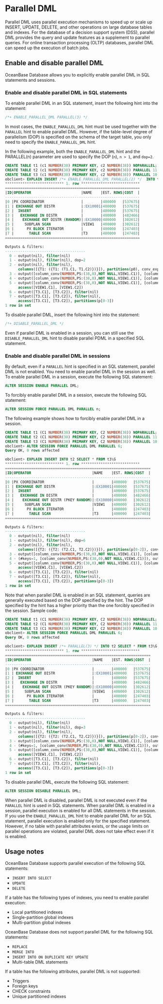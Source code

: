 # Parallel DML

Parallel DML uses parallel execution mechanisms to speed up or scale up INSERT, UPDATE, DELETE, and other operations on large database tables and indexes. For the database of a decision support system (DSS), parallel DML provides the query and update features as a supplement to parallel queries. For online transaction processing (OLTP) databases, parallel DML can speed up the execution of batch jobs.

## Enable and disable parallel DML

OceanBase Database allows you to explicitly enable parallel DML in SQL statements and sessions.

### Enable and disable parallel DML in SQL statements

To enable parallel DML in an SQL statement, insert the following hint into the statement:

```sql
/*+ ENABLE_PARALLEL_DML PARALLEL(3) */
```

In most cases, the `ENABLE_PARALLEL_DML` hint must be used together with the `PARALLEL` hint to enable parallel DML. However, if the table-level degree of parallelism (DOP) is specified on the schema of the target table, you only need to specify the `ENABLE_PARALLEL_DML` hint.

In the following example, both the `ENABLE_PARALLEL_DML` hint and the PARALLEL(n) parameter are used to specify the DOP (`n`), `n > 1`, and `dop=2`.

```sql
CREATE TABLE t1 (c1 NUMBER(38) PRIMARY KEY, c2 NUMBER(38)) NOPARALLEL;
CREATE TABLE t2 (c1 NUMBER(38) PRIMARY KEY, c2 NUMBER(38)) PARALLEL 11 PARTITION BY HASH(c1) PARTITIONS 3;
CREATE TABLE t3 (c1 NUMBER(38) PRIMARY KEY, c2 NUMBER(38)) PARALLEL 10 PARTITION BY HASH(c1) PARTITIONS 4;
obclient> EXPLAIN INSERT /*+ ENABLE_PARALLEL_DML PARALLEL(2) */  INTO t1 SELECT * FROM T3\G
*************************** 1. row ***************************
==============================================================
|ID|OPERATOR                       |NAME    |EST. ROWS|COST  |
--------------------------------------------------------------
|0 |PX COORDINATOR                 |        |400000   |537675|
|1 | EXCHANGE OUT DISTR            |:EX10001|400000   |537675|
|2 |  INSERT                       |        |400000   |537675|
|3 |   EXCHANGE IN DISTR           |        |400000   |482466|
|4 |    EXCHANGE OUT DISTR (RANDOM)|:EX10000|400000   |302612|
|5 |     SUBPLAN SCAN              |VIEW1   |400000   |302612|
|6 |      PX BLOCK ITERATOR        |        |400000   |247403|
|7 |       TABLE SCAN              |T3      |400000   |247403|
==============================================================

Outputs & filters:
-------------------------------------
  0 - output(nil), filter(nil)
  1 - output(nil), filter(nil), dop=2
  2 - output(nil), filter(nil),
      columns([{T1: ({T1: (T1.C1, T1.C2)})}]), partitions(p0), conv_exprs([column_conv(NUMBER,PS:(38,0),NOT NULL,VIEW1.C1)], [column_conv(NUMBER,PS:(38,0),NULL,VIEW1.C2)])
  3 - output([column_conv(NUMBER,PS:(38,0),NOT NULL,VIEW1.C1)], [column_conv(NUMBER,PS:(38,0),NULL,VIEW1.C2)]), filter(nil)
  4 - output([column_conv(NUMBER,PS:(38,0),NOT NULL,VIEW1.C1)], [column_conv(NUMBER,PS:(38,0),NULL,VIEW1.C2)]), filter(nil), dop=2
  5 - output([column_conv(NUMBER,PS:(38,0),NOT NULL,VIEW1.C1)], [column_conv(NUMBER,PS:(38,0),NULL,VIEW1.C2)]), filter(nil),
      access([VIEW1.C1], [VIEW1.C2])
  6 - output([T3.C1], [T3.C2]), filter(nil)
  7 - output([T3.C1], [T3.C2]), filter(nil),
      access([T3.C1], [T3.C2]), partitions(p[0-3])
1 row in set
```

To disable parallel DML, insert the following hint into the statement:

```sql
/*+ DISABLE_PARALLEL_DML */
```

Even if parallel DML is enabled in a session, you can still use the `DISABLE_PARALLEL_DML` hint to disable parallel PDML in a specified SQL statement.

### Enable and disable parallel DML in sessions

By default, even if a `PARALLEL` hint is specified in an SQL statement, parallel DML is not enabled. You need to enable parallel DML in the session as well. To enable parallel DML in a session, execute the following SQL statement:

```sql
ALTER SESSION ENABLE PARALLEL DML;
```

To forcibly enable parallel DML in a session, execute the following SQL statement:

```sql
ALTER SESSION FORCE PARALLEL DML PARALLEL n;
```

The following example shows how to forcibly enable parallel DML in a session.

```sql
CREATE TABLE t1 (C1 NUMBER(38) PRIMARY KEY, C2 NUMBER(38)) NOPARALLEL;
CREATE TABLE t2 (C1 NUMBER(38) PRIMARY KEY, C2 NUMBER(38)) PARALLEL 11 PARTITION BY HASH(C1) PARTITIONS 3;
CREATE TABLE t3 (C1 NUMBER(38) PRIMARY KEY, C2 NUMBER(38)) PARALLEL 10 PARTITION BY HASH(C1) PARTITIONS 4;
obclient> ALTER SESSION FORCE PARALLEL DML PARALLEL 6;
Query OK, 0 rows affected

obclient> EXPLAIN INSERT INTO t2 SELECT * FROM t3\G
*************************** 1. row ***************************
===================================================================
|ID|OPERATOR                            |NAME    |EST. ROWS|COST  |
-------------------------------------------------------------------
|0 |PX COORDINATOR                      |        |400000   |537675|
|1 | EXCHANGE OUT DISTR                 |:EX10001|400000   |537675|
|2 |  INSERT                            |        |400000   |537675|
|3 |   EXCHANGE IN DISTR                |        |400000   |482466|
|4 |    EXCHANGE OUT DISTR (PKEY RANDOM)|:EX10000|400000   |302612|
|5 |     SUBPLAN SCAN                   |VIEW1   |400000   |302612|
|6 |      PX BLOCK ITERATOR             |        |400000   |247403|
|7 |       TABLE SCAN                   |T3      |400000   |247403|
===================================================================

Outputs & filters:
-------------------------------------
  0 - output(nil), filter(nil)
  1 - output(nil), filter(nil), dop=6
  2 - output(nil), filter(nil),
      columns([{T2: ({T2: (T2.C1, T2.C2)})}]), partitions(p[0-2]), conv_exprs([column_conv(NUMBER,PS:(38,0),NOT NULL,VIEW1.C1)], [column_conv(NUMBER,PS:(38,0),NULL,VIEW1.C2)])
  3 - output([column_conv(NUMBER,PS:(38,0),NOT NULL,VIEW1.C1)], [column_conv(NUMBER,PS:(38,0),NULL,VIEW1.C2)], [PARTITION_ID]), filter(nil)
  4 - (#keys=1, [column_conv(NUMBER,PS:(38,0),NOT NULL,VIEW1.C1)]), output([column_conv(NUMBER,PS:(38,0),NOT NULL,VIEW1.C1)], [column_conv(NUMBER,PS:(38,0),NULL,VIEW1.C2)], [PARTITION_ID]), filter(nil), dop=6
  5 - output([column_conv(NUMBER,PS:(38,0),NOT NULL,VIEW1.C1)], [column_conv(NUMBER,PS:(38,0),NULL,VIEW1.C2)]), filter(nil),
      access([VIEW1.C1], [VIEW1.C2])
  6 - output([T3.C1], [T3.C2]), filter(nil)
  7 - output([T3.C1], [T3.C2]), filter(nil),
      access([T3.C1], [T3.C2]), partitions(p[0-3])
1 row in set
```

Note that when parallel DML is enabled in an SQL statement, queries are generally executed based on the DOP specified by the hint. The DOP specified by the hint has a higher priority than the one forcibly specified in the session. Sample code:

```sql
CREATE TABLE t1 (C1 NUMBER(38) PRIMARY KEY, C2 NUMBER(38)) NOPARALLEL;
CREATE TABLE t2 (C1 NUMBER(38) PRIMARY KEY, C2 NUMBER(38)) PARALLEL 11 PARTITION BY HASH(C1) PARTITIONS 3;
CREATE TABLE t3 (C1 NUMBER(38) PRIMARY KEY, C2 NUMBER(38)) PARALLEL 10 PARTITION BY HASH(C1) PARTITIONS 4;
obclient> ALTER SESSION FORCE PARALLEL DML PARALLEL 6;
Query OK, 0 rows affected

obclient> EXPLAIN INSERT /*+ PARALLEL(3) */ INTO t2 SELECT * FROM t3\G
*************************** 1. row ***************************
===================================================================
|ID|OPERATOR                            |NAME    |EST. ROWS|COST  |
-------------------------------------------------------------------
|0 |PX COORDINATOR                      |        |400000   |537675|
|1 | EXCHANGE OUT DISTR                 |:EX10001|400000   |537675|
|2 |  INSERT                            |        |400000   |537675|
|3 |   EXCHANGE IN DISTR                |        |400000   |482466|
|4 |    EXCHANGE OUT DISTR (PKEY RANDOM)|:EX10000|400000   |302612|
|5 |     SUBPLAN SCAN                   |VIEW1   |400000   |302612|
|6 |      PX BLOCK ITERATOR             |        |400000   |247403|
|7 |       TABLE SCAN                   |T3      |400000   |247403|
===================================================================

Outputs & filters:
-------------------------------------
  0 - output(nil), filter(nil)
  1 - output(nil), filter(nil), dop=3
  2 - output(nil), filter(nil),
      columns([{T2: ({T2: (T2.C1, T2.C2)})}]), partitions(p[0-2]), conv_exprs([column_conv(NUMBER,PS:(38,0),NOT NULL,VIEW1.C1)], [column_conv(NUMBER,PS:(38,0),NULL,VIEW1.C2)])
  3 - output([column_conv(NUMBER,PS:(38,0),NOT NULL,VIEW1.C1)], [column_conv(NUMBER,PS:(38,0),NULL,VIEW1.C2)], [PARTITION_ID]), filter(nil)
  4 - (#keys=1, [column_conv(NUMBER,PS:(38,0),NOT NULL,VIEW1.C1)]), output([column_conv(NUMBER,PS:(38,0),NOT NULL,VIEW1.C1)], [column_conv(NUMBER,PS:(38,0),NULL,VIEW1.C2)], [PARTITION_ID]), filter(nil), dop=3
  5 - output([column_conv(NUMBER,PS:(38,0),NOT NULL,VIEW1.C1)], [column_conv(NUMBER,PS:(38,0),NULL,VIEW1.C2)]), filter(nil),
      access([VIEW1.C1], [VIEW1.C2])
  6 - output([T3.C1], [T3.C2]), filter(nil)
  7 - output([T3.C1], [T3.C2]), filter(nil),
      access([T3.C1], [T3.C2]), partitions(p[0-3])
1 row in set
```

To disable parallel DML, execute the following SQL statement:

```sql
ALTER SESSION DISABLE PARALLEL DML;
```

When parallel DML is disabled, parallel DML is not executed even if the `PARALLEL` hint is used in SQL statements.
When parallel DML is enabled in a session, parallel execution is enabled for all DML statements in the session. If you use the `ENABLE_PARALLEL_DML` hint to enable parallel DML for an SQL statement, parallel execution is enabled only for the specified statement. However, if no table with parallel attributes exists, or the usage limits on parallel operations are violated, parallel DML does not take effect even if it is enabled.

## Usage notes

OceanBase Database supports parallel execution of the following SQL statements:

* `INSERT INTO SELECT`
* `UPDATE`
* `DELETE`

If a table has the following types of indexes, you need to enable parallel execution:

* Local partitioned indexes
* Single-partition global indexes
* Multi-partition global indexes

OceanBase Database does not support parallel DML for the following SQL statements:

* `REPLACE`
* `MERGE INTO`
* `INSERT INTO ON DUPLICATE KEY UPDATE`
* Multi-table DML statements

If a table has the following attributes, parallel DML is not supported:

* Triggers
* Foreign keys
* CHECK constraints
* Unique partitioned indexes
